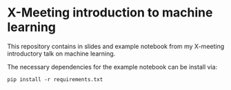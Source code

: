 # X-Meeting introduction to machine learning

This repository contains in slides and example notebook from my X-meeting introductory talk on machine learning.

The necessary dependencies for the example notebook can be install via:
```
pip install -r requirements.txt
```
